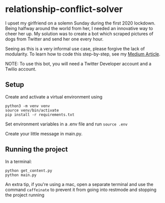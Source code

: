 # relationship-conflict-solver
I upset my girlfriend on a solemn Sunday during the first 2020 lockdown. Being halfway around the world from her, I needed an innovative way to cheer her up. My solution was to create a bot which scraped pictures of dogs from Twitter and send her one every hour.

Seeing as this is a very informal use case, please forgive the lack of modularity. To learn how to code this step-by-step, see my [Medium Article](https://medium.com/@twobithack/fixing-relationship-problems-with-python-twilio-and-a-metric-shit-ton-of-dogs-6cd6716dc41a).

NOTE: To use this bot, you will need a Twitter Developer account and a Twilio account. 

## Setup

Create and activate a virtual environment using 

```
python3 -m venv venv
source venv/bin/activate
pip install -r requirements.txt
```

Set environment variables in a .env file and run `source .env`

Create your little message in main.py.

## Running the project
In a terminal:

```
python get_content.py
python main.py
```

An extra tip, if you're using a mac, open a separate terminal and use the command `caffeinate` to prevent it from going into restmode and stopping the project running

